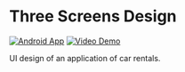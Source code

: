 # Three Screens Design

[![Android App](https://img.shields.io/badge/APK_File-000000?logo=google-play&logoColor=ffffff)](https://drive.google.com/file/d/1VbWztKW3Z78YXvS3jqbRtYDnjiO24lSZ/view?usp=sharing) [![Video Demo](https://img.shields.io/badge/Video_Demo-000000?logo=google-play&logoColor=ffffff)](https://drive.google.com/file/d/1qixI6reQO5Sw6JPNrcTlHXGlmn_TkB_e/view?usp=sharing)


UI design of an application of car rentals.